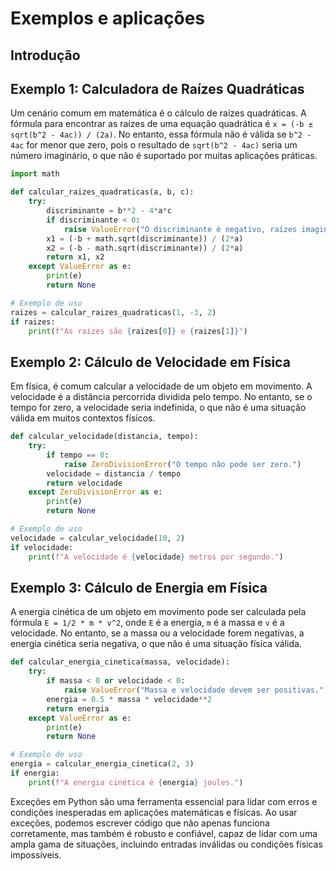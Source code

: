 # Exemplos e aplicações

## Introdução


## Exemplo 1: Calculadora de Raízes Quadráticas

Um cenário comum em matemática é o cálculo de raízes quadráticas. A fórmula para encontrar as raízes de uma equação quadrática é `x = (-b ± sqrt(b^2 - 4ac)) / (2a)`. No entanto, essa fórmula não é válida se `b^2 - 4ac` for menor que zero, pois o resultado de `sqrt(b^2 - 4ac)` seria um número imaginário, o que não é suportado por muitas aplicações práticas.

``` python
import math

def calcular_raizes_quadraticas(a, b, c):
    try:
        discriminante = b**2 - 4*a*c
        if discriminante < 0:
            raise ValueError("O discriminante é negativo, raízes imaginárias não suportadas.")
        x1 = (-b + math.sqrt(discriminante)) / (2*a)
        x2 = (-b - math.sqrt(discriminante)) / (2*a)
        return x1, x2
    except ValueError as e:
        print(e)
        return None

# Exemplo de uso
raizes = calcular_raizes_quadraticas(1, -3, 2)
if raizes:
    print(f"As raízes são {raizes[0]} e {raizes[1]}")
```

## Exemplo 2: Cálculo de Velocidade em Física

Em física, é comum calcular a velocidade de um objeto em movimento. A velocidade é a distância percorrida dividida pelo tempo. No entanto, se o tempo for zero, a velocidade seria indefinida, o que não é uma situação válida em muitos contextos físicos.

``` python
def calcular_velocidade(distancia, tempo):
    try:
        if tempo == 0:
            raise ZeroDivisionError("O tempo não pode ser zero.")
        velocidade = distancia / tempo
        return velocidade
    except ZeroDivisionError as e:
        print(e)
        return None

# Exemplo de uso
velocidade = calcular_velocidade(10, 2)
if velocidade:
    print(f"A velocidade é {velocidade} metros por segundo.")
```

## Exemplo 3: Cálculo de Energia em Física

A energia cinética de um objeto em movimento pode ser calculada pela fórmula `E = 1/2 * m * v^2`, onde `E` é a energia, `m` é a massa e `v` é a velocidade. No entanto, se a massa ou a velocidade forem negativas, a energia cinética seria negativa, o que não é uma situação física válida.

``` python
def calcular_energia_cinetica(massa, velocidade):
    try:
        if massa < 0 or velocidade < 0:
            raise ValueError("Massa e velocidade devem ser positivas.")
        energia = 0.5 * massa * velocidade**2
        return energia
    except ValueError as e:
        print(e)
        return None

# Exemplo de uso
energia = calcular_energia_cinetica(2, 3)
if energia:
    print(f"A energia cinética é {energia} joules.")
```


Exceções em Python são uma ferramenta essencial para lidar com erros e condições inesperadas em aplicações matemáticas e físicas. Ao usar exceções, podemos escrever código que não apenas funciona corretamente, mas também é robusto e confiável, capaz de lidar com uma ampla gama de situações, incluindo entradas inválidas ou condições físicas impossíveis.

